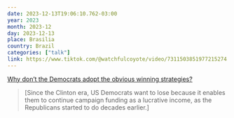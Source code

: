 ```yaml
---
date: 2023-12-13T19:06:10.762-03:00
year: 2023
month: 2023-12
day: 2023-12-13
place: Brasilia
country: Brazil
categories: ["talk"]
link: https://www.tiktok.com/@watchfulcoyote/video/7311503851977215274
---
```

[Why don’t the Democrats adopt the obvious winning strategies?](https://www.tiktok.com/@watchfulcoyote/video/7311503851977215274)

> [Since the Clinton era, US Democrats want to lose because it enables them to continue campaign funding as a lucrative income, as the Republicans started to do decades earlier.]
